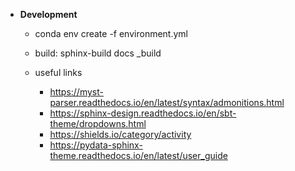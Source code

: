 - **Development**
  - conda env create -f environment.yml
  - build: sphinx-build docs _build
  - useful links

    - https://myst-parser.readthedocs.io/en/latest/syntax/admonitions.html
    - https://sphinx-design.readthedocs.io/en/sbt-theme/dropdowns.html
    - https://shields.io/category/activity
    - https://pydata-sphinx-theme.readthedocs.io/en/latest/user_guide
